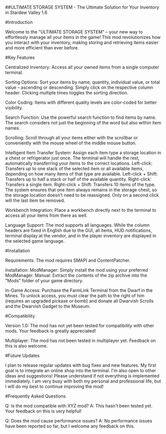 ##ULTIMATE STORAGE SYSTEM - The Ultimate Solution for Your Inventory in Stardew Valley 1.6

#Introduction

Welcome to the "ULTIMATE STORAGE SYSTEM" – your new way to effortlessly manage all your items in the game!
This mod revolutionizes how you interact with your inventory, making storing and retrieving items easier and more efficient than ever before.


#Key Features

Centralized Inventory: Access all your owned items from a single computer terminal.

Sorting Options: Sort your items by name, quantity, individual value, or total value – ascending or descending. Simply click on the respective column header. Clicking multiple times toggles the sorting direction.

Color Coding: Items with different quality levels are color-coded for better visibility.

Search Function: Use the powerful search function to find items by name. The search considers not just the beginning of the word but also within item names.

Scrolling: Scroll through all your items either with the scrollbar or conveniently with the mouse wheel of the middle mouse button.

Intelligent Item Transfer System: Assign each item type a storage location in a chest or refrigerator just once. The terminal will handle the rest, automatically transferring your items to the correct locations.
Left-click: Transfers up to one stack of the selected item or all available items, depending on how many items of that type are available.
Left-click + Shift: Transfers up to half a stack or half of the available quantity.
Right-click: Transfers a single item.
Right-click + Shift: Transfers 10 items of the type. The system ensures that one item always remains in the storage chest, so the storage location doesn't need to be reassigned. Only on a second click will the last item be removed.

Workbench Integration: Place a workbench directly next to the terminal to access all your items from there as well.﻿

Language Support: The mod supports all languages. While the column headers are fixed in English due to the GUI, all items, HUD notifications, terminal display at the vendor, and in the player inventory are displayed in the selected game language.


#Installation

Requirements: The mod requires SMAPI and ContentPatcher.

Installation:
ModManager: Simply install the mod using your preferred ModManager.
Manual: Extract the contents of the zip archive into the "Mods" folder of your game directory.

In-Game Access: Purchase the FarmLink Terminal from the Dwarf in the Mines. To unlock access, you must clear the path to the right of him (requires an upgraded pickaxe or bomb) and donate all Dwarvish Scrolls and the Dwarvish Gadget to the Museum.


#Compatibility

Version 1.0: The mod has not yet been tested for compatibility with other mods. Your feedback is greatly appreciated!

Multiplayer: The mod has not been tested in multiplayer yet. Feedback on this is also welcome.


#Future Updates

I plan to release regular updates with bug fixes and new features. My first goal is to integrate an online shop into the terminal. I'm also open to other ideas and suggestions!
Please understand if not everything is implemented immediately. I am very busy with both my personal and professional life, but I will do my best to continue improving the mod!


#Frequently Asked Questions

Q: Is the mod compatible with XYZ mod?
A: This hasn't been tested yet. Your feedback on this is very helpful!

Q: Does the mod cause performance issues?
A: No performance issues have been reported so far, but I welcome any feedback on this.
